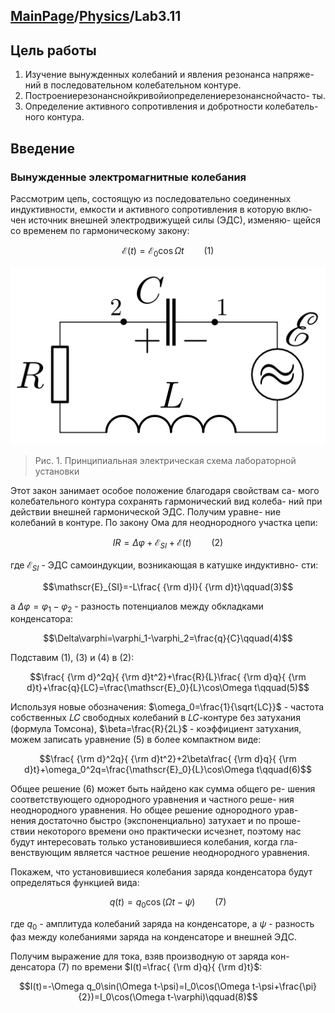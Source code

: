 <head>
    <script src="https://cdn.mathjax.org/mathjax/latest/MathJax.js?config=TeX-AMS-MML_HTMLorMML" type="text/javascript"></script>
    <script type="text/x-mathjax-config">
        MathJax.Hub.Config({
            tex2jax: {
            skipTags: ['script', 'noscript', 'style', 'textarea', 'pre'],
            inlineMath: [['$','$']]
            }
        });
    </script>
</head>

## [MainPage](../../index.md)/[Physics](../README.md)/Lab3.11

## Цель работы

1. Изучение вынужденных колебаний и явления резонанса напряже- ний в последовательном колебательном контуре.
2. Построениерезонанснойкривойиопределениерезонанснойчасто- ты.
3. Определение активного сопротивления и добротности колебатель- ного контура.

## Введение

### Вынужденные электромагнитные колебания

Рассмотрим цепь, состоящую из последовательно соединенных индуктивности, емкости и активного сопротивления в которую вклю- чен источник внешней электродвижущей силы (ЭДС), изменяю- щейся со временем по гармоническому закону:

$$\mathscr{E}(t)=\mathscr{E}_0\cos\Omega t\qquad(1)$$

![](../pic/Lab3.11-1.png)

>Рис. 1. Принципиальная электрическая схема лабораторной установки

Этот закон занимает особое положение благодаря свойствам са- мого колебательного контура сохранять гармонический вид колеба- ний при действии внешней гармонической ЭДС. Получим уравне- ние колебаний в контуре. По закону Ома для неоднородного участка цепи:

$$IR=\Delta\varphi+\mathscr{E}_{SI}+\mathscr{E}(t)\qquad(2)$$

где $\mathscr{E}_{SI}$ - ЭДС самоиндукции, возникающая в катушке индуктивно-
сти:

$$\mathscr{E}_{SI}=-L\frac{ {\rm d}I}{ {\rm d}t}\qquad(3)$$

а $\Delta\varphi=\varphi_1-\varphi_2$ - разность потенциалов между обкладками конденсатора:

$$\Delta\varphi=\varphi_1-\varphi_2=\frac{q}{C}\qquad(4)$$

Подставим (1), (3) и (4) в (2):

$$\frac{ {\rm d}^2q}{ {\rm d}t^2}+\frac{R}{L}\frac{ {\rm d}q}{ {\rm d}t}+\frac{q}{LC}=\frac{\mathscr{E}_0}{L}\cos\Omega t\qquad(5)$$

Используя новые обозначения: $\omega_0=\frac{1}{\sqrt{LC}}$ - частота собственных 𝐿𝐶
свободных колебаний в 𝐿𝐶-контуре без затухания (формула Томсона), $\beta=\frac{R}{2L}$ - коэффициент затухания, можем записать уравнение (5) в более компактном виде:

$$\frac{ {\rm d}^2q}{ {\rm d}t^2}+2\beta\frac{ {\rm d}q}{ {\rm d}t}+\omega_0^2q=\frac{\mathscr{E}_0}{L}\cos\Omega t\qquad(6)$$

Общее решение (6) может быть найдено как сумма общего ре- шения соответствующего однородного уравнения и частного реше- ния неоднородного уравнения. Но общее решение однородного урав- нения достаточно быстро (экспоненциально) затухает и по проше- ствии некоторого времени оно практически исчезнет, поэтому нас будут интересовать только установившиеся колебания, когда гла- венствующим является частное решение неоднородного уравнения.

Покажем, что установившиеся колебания заряда конденсатора будут определяться функцией вида:

$$q(t)=q_0\cos(\Omega t-\psi)\qquad(7)$$

где $q_0$ - амплитуда колебаний заряда на конденсаторе, а $\psi$ - разность фаз между колебаниями заряда на конденсаторе и внешней ЭДС.

Получим выражение для тока, взяв производную от заряда кон- денсатора (7) по времени $I(t)=\frac{ {\rm d}q}{ {\rm d}t}$:

$$I(t)=-\Omega q_0\sin(\Omega t-\psi)=I_0\cos(\Omega t-\psi+\frac{\pi}{2})=I_0\cos(\Omega t-\varphi)\qquad(8)$$

